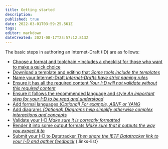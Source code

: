 ```yaml
---
title: Getting started
description: 
published: true
date: 2022-03-01T03:59:25.561Z
tags: 
editor: markdown
dateCreated: 2021-08-17T23:57:12.813Z
---
```


The basic steps in authoring an Internet-Draft (ID) are as follows:

- [Choose a format and toolchain *Includes a checklist for those who want to make a quick choice](/choosing-a-format-and-tools)
- [Download a template and editing that *Some tools include the templates*](/templates-and-schemas)
- [Name your Internet-Draft *Internet-Drafts have strict naming rules*](/naming-your-internet-draft)
- [Ensure it has all the required content *Your I-D will not validate without this required content*](/required-content)
- [Ensure it follows the recommended language and style *An important step for your I-D to be read and understood*](/language-and-style)
- [Add formal languages  *(Optional) For example, ABNF or YANG*]()
- [Add diagrams *(Optional) Diagrams help simplify otherwise complex interactions and concepts*](/diagrams)
- [Validate your I-D  *Make sure it is correctly formatted*](/document-validation)
- [Render it into some output formats *Make sure that it outputs the way you expect it to*](/rendering-and-converting)
- [Submit your I-D to Datatracker *Then share the IETF Datatracker link to your I-D and gather feedback*](/submitting-your-internet-draft)
{.links-list}
